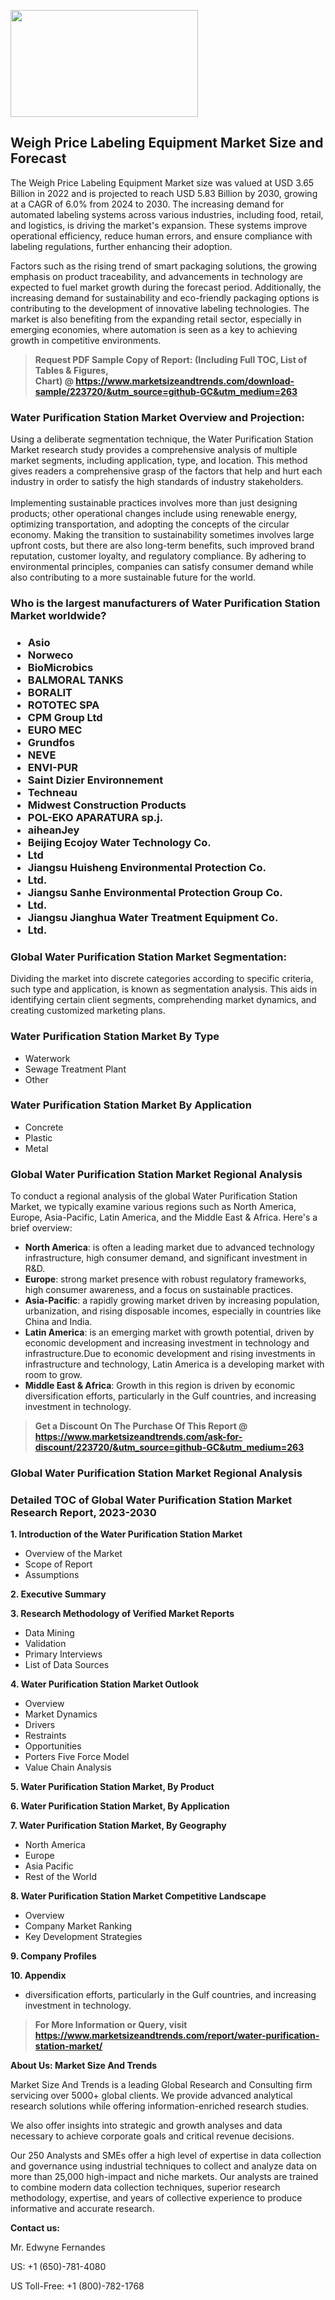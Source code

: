 <p><img class="alignnone size-medium wp-image-20088" src="https://ffe5etoiles.com/wp-content/uploads/2024/12/MST1-300x171.png" alt="" width="300" height="171" /></p><h2>Weigh Price Labeling Equipment Market Size and Forecast</h2><p>The Weigh Price Labeling Equipment Market size was valued at USD 3.65 Billion in 2022 and is projected to reach USD 5.83 Billion by 2030, growing at a CAGR of 6.0% from 2024 to 2030. The increasing demand for automated labeling systems across various industries, including food, retail, and logistics, is driving the market's expansion. These systems improve operational efficiency, reduce human errors, and ensure compliance with labeling regulations, further enhancing their adoption.</p><p>Factors such as the rising trend of smart packaging solutions, the growing emphasis on product traceability, and advancements in technology are expected to fuel market growth during the forecast period. Additionally, the increasing demand for sustainability and eco-friendly packaging options is contributing to the development of innovative labeling technologies. The market is also benefiting from the expanding retail sector, especially in emerging economies, where automation is seen as a key to achieving growth in competitive environments.</p></p><blockquote id="" class=""><strong>Request PDF Sample Copy of Report: (Including Full TOC, List of Tables &amp; Figures, Chart)&nbsp;@&nbsp;<strong><a href="https://www.marketsizeandtrends.com/download-sample/223720/&utm_source=github-GC&utm_medium=263" target="_blank">https://www.marketsizeandtrends.com/download-sample/223720/&utm_source=github-GC&utm_medium=263</a></strong></strong></blockquote><h3 id="" class="">Water Purification Station Market&nbsp;Overview and Projection:</h3><p id="" class="">Using a deliberate segmentation technique, the Water Purification Station Market research study provides a comprehensive analysis of multiple market segments, including application, type, and location. This method gives readers a comprehensive grasp of the factors that help and hurt each industry in order to satisfy the high standards of industry stakeholders. <br /> <br />Implementing sustainable practices involves more than just designing products; other operational changes include using renewable energy, optimizing transportation, and adopting the concepts of the circular economy. Making the transition to sustainability sometimes involves large upfront costs, but there are also long-term benefits, such improved brand reputation, customer loyalty, and regulatory compliance. By adhering to environmental principles, companies can satisfy consumer demand while also contributing to a more sustainable future for the world.</p><h3 id="" class="">Who is the largest manufacturers of&nbsp;Water Purification Station Market worldwide?</h3><h3 class=""><p><ul><li>Asio </li><li> Norweco </li><li> BioMicrobics </li><li> BALMORAL TANKS </li><li> BORALIT </li><li> ROTOTEC SPA </li><li> CPM Group Ltd </li><li> EURO MEC </li><li> Grundfos </li><li> NEVE </li><li> ENVI-PUR </li><li> Saint Dizier Environnement </li><li> Techneau </li><li> Midwest Construction Products </li><li> POL-EKO APARATURA sp.j. </li><li> aiheanJey </li><li> Beijing Ecojoy Water Technology Co. </li><li> Ltd </li><li> Jiangsu Huisheng Environmental Protection Co. </li><li> Ltd. </li><li> Jiangsu Sanhe Environmental Protection Group Co. </li><li> Ltd. </li><li> Jiangsu Jianghua Water Treatment Equipment Co. </li><li> Ltd.</li></ul></p></h3><h3 id="" class="">Global&nbsp;Water Purification Station Market Segmentation:</h3><p id="" class="">Dividing the market into discrete categories according to specific criteria, such type and application, is known as segmentation analysis. This aids in identifying certain client segments, comprehending market dynamics, and creating customized marketing plans.</p><h3 id="" class="">Water Purification Station Market&nbsp;By Type</h3><p><p><ul><li>Waterwork</li><li> Sewage Treatment Plant</li><li> Other</p></li></ul></p></p><h3 id="" class="">Water Purification Station Market&nbsp;By Application</h3><p class=""><p><ul><li>Concrete</li><li> Plastic</li><li> Metal</li></ul></p></p><h3 id="" class="">Global Water Purification Station Market Regional Analysis</h3><p id="" class="">To conduct a regional analysis of the global Water Purification Station Market, we typically examine various regions such as North America, Europe, Asia-Pacific, Latin America, and the Middle East &amp; Africa. Here's a brief overview:</p><ul><li><strong>North America</strong>: is often a leading market due to advanced technology infrastructure, high consumer demand, and significant investment in R&amp;D.</li><li><strong>Europe</strong>: strong market presence with robust regulatory frameworks, high consumer awareness, and a focus on sustainable practices.</li><li><strong>Asia-Pacific</strong>: a rapidly growing market driven by increasing population, urbanization, and rising disposable incomes, especially in countries like China and India.</li><li><strong>Latin America</strong>: is an emerging market with growth potential, driven by economic development and increasing investment in technology and infrastructure.Due to economic development and rising investments in infrastructure and technology, Latin America is a developing market with room to grow.</li><li><strong>Middle East &amp; Africa</strong>: Growth in this region is driven by economic diversification efforts, particularly in the Gulf countries, and increasing investment in technology.</li></ul><blockquote id="" class=""><strong>Get a Discount On The Purchase Of This Report @ <strong><a href="https://www.marketsizeandtrends.com/ask-for-discount/223720/&utm_source=github-GC&utm_medium=263" target="_blank">https://www.marketsizeandtrends.com/ask-for-discount/223720/&utm_source=github-GC&utm_medium=263</a></strong></strong></blockquote><h3 id="" class="">Global Water Purification Station Market Regional Analysis</h3><h3 id="" class="">Detailed TOC of Global Water Purification Station Market Research Report, 2023-2030</h3><p id="" class=""><strong>1. Introduction of the Water Purification Station Market</strong></p><ul><li>Overview of the Market</li><li>Scope of Report</li><li>Assumptions</li></ul><p id="" class=""><strong>2. Executive Summary</strong></p><p id="" class=""><strong>3. Research Methodology of Verified Market Reports</strong></p><ul><li>Data Mining</li><li>Validation</li><li>Primary Interviews</li><li>List of Data Sources</li></ul><p id="" class=""><strong>4. Water Purification Station Market Outlook</strong></p><ul><li>Overview</li><li>Market Dynamics</li><li>Drivers</li><li>Restraints</li><li>Opportunities</li><li>Porters Five Force Model</li><li>Value Chain Analysis</li></ul><p id="" class=""><strong>5. Water Purification Station Market, By Product</strong></p><p id="" class=""><strong>6. Water Purification Station Market, By Application</strong></p><p id="" class=""><strong>7. Water Purification Station Market, By Geography</strong></p><ul><li>North America</li><li>Europe</li><li>Asia Pacific</li><li>Rest of the World</li></ul><p id="" class=""><strong>8. Water Purification Station Market Competitive Landscape</strong></p><ul><li>Overview</li><li>Company Market Ranking</li><li>Key Development Strategies</li></ul><p id="" class=""><strong>9. Company Profiles</strong></p><p id="" class=""><strong>10. Appendix</strong></p><ul><li>diversification efforts, particularly in the Gulf countries, and increasing investment in technology.</li></ul><blockquote id="" class=""><strong>For More Information or Query, visit <strong><strong><a href="https://www.marketsizeandtrends.com/report/water-purification-station-market/" target="_blank">https://www.marketsizeandtrends.com/report/water-purification-station-market/</a></strong></strong></strong></blockquote><p id="" class=""><strong>About Us: Market Size And Trends</strong></p><p id="" class="">Market Size And Trends is a leading Global Research and Consulting firm servicing over 5000+ global clients. We provide advanced analytical research solutions while offering information-enriched research studies.</p><p id="" class="">We also offer insights into strategic and growth analyses and data necessary to achieve corporate goals and critical revenue decisions.</p><p id="" class="">Our 250 Analysts and SMEs offer a high level of expertise in data collection and governance using industrial techniques to collect and analyze data on more than 25,000 high-impact and niche markets. Our analysts are trained to combine modern data collection techniques, superior research methodology, expertise, and years of collective experience to produce informative and accurate research.</p><p id="" class=""><strong>Contact us:</strong></p><p id="" class="">Mr. Edwyne Fernandes</p><p id="" class="">US: +1 (650)-781-4080</p><p id="" class="">US Toll-Free: +1 (800)-782-1768</p>
